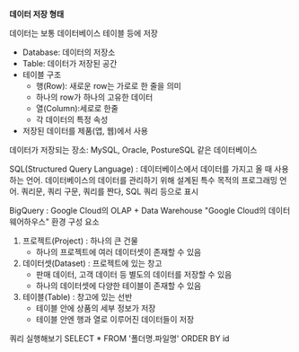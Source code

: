 **데이터 저장 형태**

데이터는 보통 데이터베이스 테이블 등에 저장
- Database: 데이터의 저장소
- Table: 데이터가 저장된 공간
- 테이블 구조
  - 행(Row): 새로운 row는 가로로 한 줄을 의미
  - 하나의 row가 하나의 고유한 데이터
  - 열(Column):세로로 한줄
  - 각 데이터의 특정 속성 
- 저장된 데이터를 제품(앱, 웹)에서 사용

데이터가 저장되는 장소: MySQL, Oracle, PostureSQL 같은 데이터베이스

SQL(Structured Query Language)
: 데이터베이스에서 데이터를 가지고 올 때 사용하는 언어. 데이터베이스의 데이터를 관리하기 위해 설계된 특수 목적의 프로그래밍 언어. 
쿼리문, 쿼리 구문, 쿼리를 짠다, SQL 쿼리 등으로 표시

BigQuery
: Google Cloud의 OLAP + Data Warehouse "Google Cloud의 데이터 웨어하우스"
  환경 구성 요소
  1. 프로젝트(Project) : 하나의 큰 건물
     - 하나의 프로젝트에 여러 데이터셋이 존재할 수 있음
  2. 데이터셋(Dataset) : 프로젝트에 있는 창고
     - 판매 데이터, 고객 데이터 등 별도의 데이터를 저장할 수 있음
     - 하나의 데이터셋에 다양한 테이블이 존재할 수 있음
  3. 테이블(Table) : 창고에 있는 선반
     - 테이블 안에 상품의 세부 정보가 저장
     - 테이블 안엔 행과 열로 이루어진 데이터들이 저장
    
쿼리 실행해보기
SELECT
*
FROM '폴더명.파일명'
ORDER BY id
